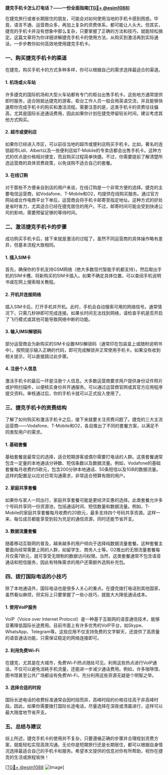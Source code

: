 **捷克手机卡怎么打电话？——一份全面指南[[TG💪+ @esim1088](https://t.me/s/esim1088)]**

在捷克旅行或者长期居住的朋友，可能会对如何使用当地的手机卡感到困惑。毕竟，语言不通、运营商众多，再加上复杂的资费体系，都可能让人头大。但其实，捷克的手机卡并没有想象中那么复杂，只要掌握了正确的方法和技巧，就能轻松搞定。这篇文章将为你详细讲解捷克手机卡的使用方法，从购买到激活再到实际通话，一步步教你如何高效地使用捷克手机卡。

### 一、购买捷克手机卡的渠道

在捷克，购买手机卡的方式多种多样，你可以根据自己的需求选择最适合的渠道。

#### 1. 机场或火车站
许多捷克的国际机场和大型火车站都有专门的柜台出售手机卡。这些地方通常提供即时服务，适合刚抵达捷克的游客。柜台工作人员一般会用英语交流，并且能够快速帮你完成手机卡的购买和激活流程。需要注意的是，这类手机卡的资费往往偏高，尤其是国际长途通话费用，因此如果你计划在捷克停留较长时间，建议考虑其他方式购买。

#### 2. 超市或便利店
如果你已经进入市区，可以前往当地的超市或便利店购买手机卡。比如，著名的连锁超市Lidl、Albert以及一些便利店如T-Mobile的专卖店都会出售手机卡。这种方式的优点是价格相对便宜，而且购买过程简单快捷。不过，你需要提前了解清楚所选运营商的具体资费政策，以免误购不适合自己的套餐。

#### 3. 在线订购
对于那些不方便亲自到店的用户来说，在线订购是一个非常方便的选择。捷克的主要电信运营商，如Vodafone、T-Mobile和O2，均提供在线购买服务。通过官方网站或合作电商平台下单后，运营商会将手机卡邮寄至指定地址。这种方式的好处是省时省力，尤其适合已经在捷克居住的用户。不过，邮寄时间可能会受到快递公司的影响，需要预留足够的等待时间。

### 二、激活捷克手机卡的步骤

成功购买手机卡后，接下来就是激活的过程了。虽然不同运营商的具体操作略有差异，但基本流程大致相同。

#### 1. 插入SIM卡
首先，确保你的手机支持GSM网络（绝大多数现代智能手机都支持）。然后取出手机的SIM卡槽，将新购买的SIM卡插入。如果不确定具体位置，可以查阅手机说明书或在网上搜索相关教程。

#### 2. 开机并连接网络
插入SIM卡后，打开手机并开机。此时，手机会自动搜索可用的网络信号。通常情况下，只需几秒钟即可完成连接。如果长时间无法找到网络，请检查手机是否开启了飞行模式或其他可能导致网络中断的功能。

#### 3. 输入IMSI解锁码
部分运营商会为新购买的SIM卡设置IMSI解锁码（通常印在包装盒上或随附说明书中）。按照提示输入正确的代码，即可完成解锁并正常使用手机卡。如果没有收到相关提示，可以直接跳过此步骤。

#### 4. 注册个人信息
激活手机卡的最后一环是注册个人信息。大多数运营商要求用户提供身份证件照片或护照扫描件，以便核实身份并开通服务。可以通过运营商官网或其官方应用程序提交资料。审核通过后，你的手机卡就可以正式投入使用了。

### 三、捷克手机卡的资费结构

了解了如何购买和激活手机卡之后，接下来就要关注资费问题了。捷克的三大主流运营商——Vodafone、T-Mobile和O2，各自推出了不同的套餐方案，以满足不同类型用户的需求。

#### 1. 基础套餐
基础套餐是最常见的选择，适合短期游客或偶尔需要打电话的人群。这类套餐通常包含一定量的本地通话分钟数、短信条数以及数据流量。例如，Vodafone的基础套餐每月收费约5欧元，包含200分钟本地通话、50条短信以及1GB的数据流量。这样的配置足以应对日常沟通需求，非常适合预算有限的用户。

#### 2. 家庭共享套餐
如果你与家人一同出行，家庭共享套餐可能是更经济实惠的选择。此类套餐允许多个号码共享同一份资源池，包括通话时间、短信数量和数据流量。例如，T-Mobile的家庭共享套餐每月收费约20欧元，最多支持四个号码共享资源。这样一来，每位成员都能享受到较为充足的通信资源，同时还能节省开支。

#### 3. 数据流量套餐
随着移动互联网的普及，越来越多的用户倾向于选择纯数据流量套餐。这种套餐主要面向经常需要上网的人群，如留学生、商务人士等。O2推出的无限流量套餐每月仅需7欧元，就可享受无限制的数据访问权限。当然，这类套餐通常不包含语音通话和短信服务，因此有特殊需求的用户还需额外选购补充包。

### 四、拨打国际电话的小技巧

除了本地通话外，国际电话也是很多人关心的重点。在捷克拨打电话到其他国家，虽然看似麻烦，但实际上只要掌握了一些小技巧，就能大大降低通话成本。

#### 1. 使用VoIP服务
VoIP（Voice over Internet Protocol）是一种基于互联网的语音通信技术，能够显著降低国际长途费用。目前市面上有许多优秀的VoIP平台，如Skype、WhatsApp、Telegram等。这些应用不仅支持免费的文字聊天，还提供了高质量的语音通话功能，只需保证稳定的网络连接即可。

#### 2. 利用免费Wi-Fi
在捷克，尤其是在大城市，免费Wi-Fi热点随处可见。利用这些热点进行VoIP通话，不仅可以避免消耗手机流量，还能进一步减少通话费用。例如，许多咖啡馆、图书馆甚至公共广场都设有免费Wi-Fi，充分利用这些资源无疑是个明智之举。

#### 3. 选择合适的时段
国际长途电话的收费标准通常会因时段而异，高峰时段的价格往往高于非高峰时段。因此，如果你需要拨打国际长途电话，尽量选择在深夜或清晨进行，这样可以最大限度地节省开支。

### 五、总结与建议

综上所述，捷克手机卡的使用并不复杂，只要遵循正确的步骤并合理规划资费方案，就能轻松实现高效沟通。无论你是短期旅行还是长期居住，都可以根据自身情况选择最适合自己的手机卡和服务。希望本文提供的信息对你有所帮助，祝你在捷克的生活或旅程愉快！

[[TG💪+ @esim1088](https://t.me/s/esim1088) ![Image](https://i.postimg.cc/4NQfJmqS/Snipaste-2025-05-13-00-14-12.png)]